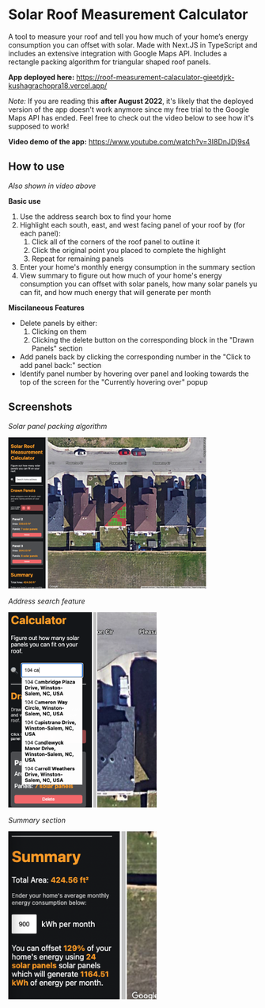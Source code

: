 # Solar Roof Measurement Calculator

A tool to measure your roof and tell you how much of your home’s energy consumption you can offset with solar. Made with Next.JS in TypeScript and includes an extensive integration with Google Maps API. Includes a rectangle packing algorithm for triangular shaped roof panels.


**App deployed here:** https://roof-measurement-calaculator-gieetdjrk-kushagrachopra18.vercel.app/

*Note:* If you are reading this **after August 2022**, it's likely that the deployed version of the app doesn't work anymore since my free trial to the Google Maps API has ended. Feel free to check out the video below to see how it's supposed to work!

**Video demo of the app:** https://www.youtube.com/watch?v=3I8DnJDj9s4

## How to use
*Also shown in video above*

**Basic use**
1. Use the address search box to find your home
2. Highlight each south, east, and west facing panel of your roof by (for each panel):
    1. Click all of the corners of the roof panel to outline it
    2. Click the original point you placed to complete the highlight
    3. Repeat for remaining panels
3. Enter your home's monthly energy consumption in the summary section
4. View summary to figure out how much of your home's energy consumption you can offset with solar panels, how many solar panels yu can fit, and how much energy that will generate per month

**Miscilaneous Features**
- Delete panels by either:
    1. Clicking on them
    2. Clicking the delete button on the corresponding block in the "Drawn Panels" section
- Add panels back by clicking the corresponding number in the "Click to add panel back:" section
- Identify panel number by hovering over panel and looking towards the top of the screen for the "Currently hovering over" popup

## Screenshots

*Solar panel packing algorithm*

<img src="public/panel_packing_screenshot.png" alt="Getting started" width="400"/>

*Address search feature*

<img src="public/search_feature_screenshot.png" alt="Getting started" width="300"/>

*Summary section*

<img src="public/summary_screenshot.png" alt="Getting started" width="300"/>
